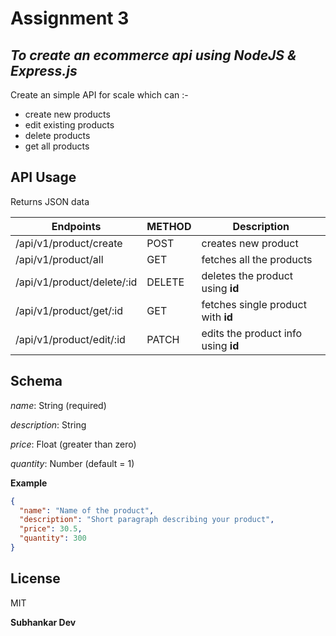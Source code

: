 # Assignment 3

## _To create an ecommerce api using NodeJS & Express.js_

Create an simple API for scale which can :-

- create new products
- edit existing products
- delete products
- get all products

## API Usage

Returns JSON data

| Endpoints                  | METHOD | Description                         |
| -------------------------- | ------ | ----------------------------------- |
| /api/v1/product/create     | POST   | creates new product                 |
| /api/v1/product/all        | GET    | fetches all the products            |
| /api/v1/product/delete/:id | DELETE | deletes the product using **id**    |
| /api/v1/product/get/:id    | GET    | fetches single product with **id**  |
| /api/v1/product/edit/:id   | PATCH  | edits the product info using **id** |

## Schema

_name_: String (required)

_description_: String

_price_: Float (greater than zero)

_quantity_: Number (default = 1)

**Example**

```json
{
  "name": "Name of the product",
  "description": "Short paragraph describing your product",
  "price": 30.5,
  "quantity": 300
}
```

## License

MIT

**Subhankar Dev**
